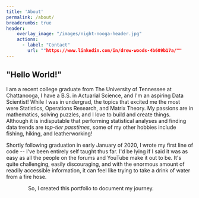 ```yaml
---
title: 'About'
permalink: /about/
breadcrumbs: true
header:
    overlay_image: "/images/night-nooga-header.jpg"
    actions:
      - label: "Contact"
        url: ""https://www.linkedin.com/in/drew-woods-4b609b17a/""
---
```


## **"Hello World!"**
I am a recent college graduate from The University of Tennessee at Chattanooga, I have a B.S. in Actuarial Science, and I'm an aspiring Data Scientist! While I was in undergrad, the topics that excited me the most were Statistics, Operations Research, and Matrix Theory. My passions are in mathematics, solving puzzles, and I love to build and create things. Although it is indisputable that performing statistical analyses and finding data trends are *top-tier passtimes*, some of my other hobbies include fishing, hiking, and leatherworking!  
  
Shortly following graduation in early January of 2020, I wrote my first line of code -- I've been entirely self taught thus far. I'd be lying if I said it was as easy as all the people on the forums and YouTube make it out to be. It's quite challenging, easily discouraging, and with the enormous amount of readily accessible information, it can feel like trying to take a drink of water from a fire hose.  
  
&nbsp;&nbsp;&nbsp;&nbsp;&nbsp;&nbsp;&nbsp;&nbsp;&nbsp;&nbsp;&nbsp;&nbsp;&nbsp;&nbsp; So, I created this portfolio to document my journey.